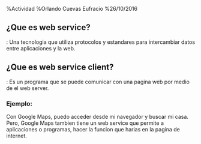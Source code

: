 %Actividad 
%Orlando Cuevas Eufracio
%26/10/2016

## ¿Que es web service?

: Una tecnologia que utiliza protocolos y estandares para intercambiar datos entre aplicaciones y la web.

## ¿Que es web service client?

: Es un programa que se puede comunicar con una pagina web por medio de el web server.


### Ejemplo:

Con Google Maps, puedo acceder desde mi navegador y buscar mi casa. Pero, Google Maps tambien tiene un web service que permite a aplicaciones o programas, hacer la funcion que harias en la pagina de internet. 
